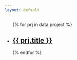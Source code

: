 ```yaml
---
layout: default
---
```


<ul>
  {% for prj in data.project %}
    <li>
      <h2><a href="{{ prj.url }}" target="_blank">{{ prj.title }}</a></h2>
    </li>
  {% endfor %}
</ul>
